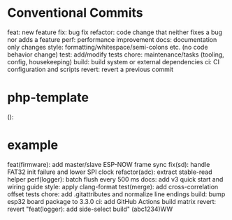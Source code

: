 # Conventional Commits
feat: new feature
fix: bug fix
refactor: code change that neither fixes a bug nor adds a feature
perf: performance improvement
docs: documentation only changes
style: formatting/whitespace/semi-colons etc. (no code behavior change)
test: add/modify tests
chore: maintenance/tasks (tooling, config, housekeeping)
build: build system or external dependencies
ci: CI configuration and scripts
revert: revert a previous commit

# php-template
<type>(<scope>): <subject>

# example
feat(firmware): add master/slave ESP-NOW frame sync
fix(sd): handle FAT32 init failure and lower SPI clock
refactor(adc): extract stable-read helper
perf(logger): batch flush every 500 ms
docs: add v3 quick start and wiring guide
style: apply clang-format
test(merge): add cross-correlation offset tests
chore: add .gitattributes and normalize line endings
build: bump esp32 board package to 3.3.0
ci: add GitHub Actions build matrix
revert: revert "feat(logger): add side-select build" (abc1234)WW
